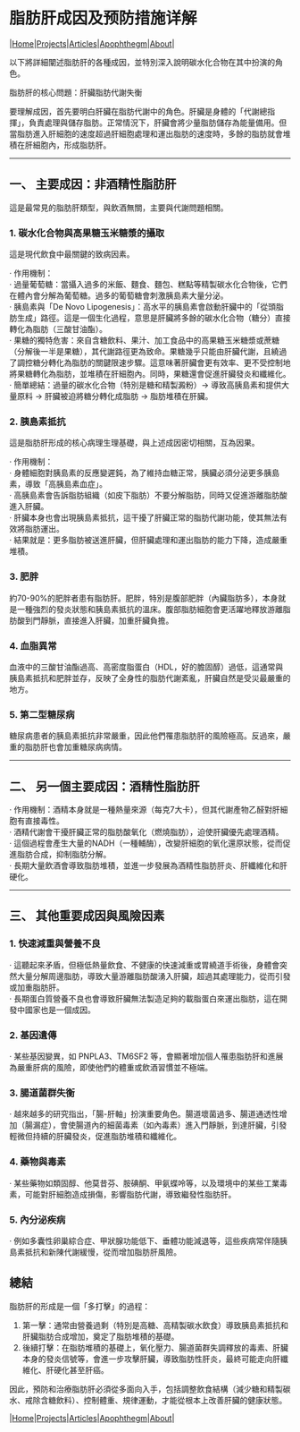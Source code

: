 # 脂肪肝成因及预防措施详解

|[Home](/README.md)|[Projects](/projects.md)|[Articles](/articles.md)|[Apophthegm](/apophthegm.md)|[About](/about.md)|

以下將詳細闡述脂肪肝的各種成因，並特別深入說明碳水化合物在其中扮演的角色。

脂肪肝的核心問題：肝臟脂肪代謝失衡

要理解成因，首先要明白肝臟在脂肪代謝中的角色。肝臟是身體的「代謝總指揮」，負責處理與儲存脂肪。正常情況下，肝臟會將少量脂肪儲存為能量備用。但當脂肪進入肝細胞的速度超過肝細胞處理和運出脂肪的速度時，多餘的脂肪就會堆積在肝細胞內，形成脂肪肝。

---

## 一、 主要成因：非酒精性脂肪肝

這是最常見的脂肪肝類型，與飲酒無關，主要與代謝問題相關。

### 1. 碳水化合物與高果糖玉米糖漿的攝取

這是現代飲食中最關鍵的致病因素。

· 作用機制：    
  · 過量葡萄糖：當攝入過多的米飯、麵食、麵包、糕點等精製碳水化合物後，它們在體內會分解為葡萄糖。過多的葡萄糖會刺激胰島素大量分泌。    
  · 胰島素與「De Novo Lipogenesis」：高水平的胰島素會啟動肝臟中的「從頭脂肪生成」路徑。這是一個生化過程，意思是肝臟將多餘的碳水化合物（糖分）直接轉化為脂肪（三酸甘油酯）。    
  · 果糖的獨特危害：來自含糖飲料、果汁、加工食品中的高果糖玉米糖漿或蔗糖（分解後一半是果糖），其代謝路徑更為致命。果糖幾乎只能由肝臟代謝，且繞過了調控糖分轉化為脂肪的關鍵限速步驟。這意味著肝臟會更有效率、更不受控制地將果糖轉化為脂肪，並堆積在肝細胞內。同時，果糖還會促進肝臟發炎和纖維化。    
· 簡單總結：過量的碳水化合物（特別是糖和精製澱粉）→ 導致高胰島素和提供大量原料 → 肝臟被迫將糖分轉化成脂肪 → 脂肪堆積在肝臟。    

### 2. 胰島素抵抗

這是脂肪肝形成的核心病理生理基礎，與上述成因密切相關，互為因果。

· 作用機制：    
  · 身體細胞對胰島素的反應變遲鈍，為了維持血糖正常，胰臟必須分泌更多胰島素，導致「高胰島素血症」。    
  · 高胰島素會告訴脂肪組織（如皮下脂肪）不要分解脂肪，同時又促進游離脂肪酸進入肝臟。    
  · 肝臟本身也會出現胰島素抵抗，這干擾了肝臟正常的脂肪代謝功能，使其無法有效將脂肪運出。    
  · 結果就是：更多脂肪被送進肝臟，但肝臟處理和運出脂肪的能力下降，造成嚴重堆積。    

### 3. 肥胖

約70-90%的肥胖者患有脂肪肝。肥胖，特別是腹部肥胖（內臟脂肪多），本身就是一種強烈的發炎狀態和胰島素抵抗的溫床。腹部脂肪細胞會更活躍地釋放游離脂肪酸到門靜脈，直接進入肝臟，加重肝臟負擔。

### 4. 血脂異常

血液中的三酸甘油酯過高、高密度脂蛋白（HDL，好的膽固醇）過低，這通常與胰島素抵抗和肥胖並存，反映了全身性的脂肪代謝紊亂，肝臟自然是受災最嚴重的地方。

### 5. 第二型糖尿病

糖尿病患者的胰島素抵抗非常嚴重，因此他們罹患脂肪肝的風險極高。反過來，嚴重的脂肪肝也會加重糖尿病病情。

---

## 二、 另一個主要成因：酒精性脂肪肝

· 作用機制：酒精本身就是一種熱量來源（每克7大卡），但其代謝產物乙醛對肝細胞有直接毒性。    
  · 酒精代謝會干擾肝臟正常的脂肪酸氧化（燃燒脂肪），迫使肝臟優先處理酒精。    
  · 這個過程會產生大量的NADH（一種輔酶），改變肝細胞的氧化還原狀態，從而促進脂肪合成，抑制脂肪分解。    
  · 長期大量飲酒會導致脂肪堆積，並進一步發展為酒精性脂肪肝炎、肝纖維化和肝硬化。    

---

## 三、 其他重要成因與風險因素

### 1. 快速減重與營養不良

· 這聽起來矛盾，但極低熱量飲食、不健康的快速減重或胃繞道手術後，身體會突然大量分解周邊脂肪，導致大量游離脂肪酸湧入肝臟，超過其處理能力，從而引發或加重脂肪肝。    
· 長期蛋白質營養不良也會導致肝臟無法製造足夠的載脂蛋白來運出脂肪，這在開發中國家也是一個成因。    

### 2. 基因遺傳

· 某些基因變異，如 PNPLA3、TM6SF2 等，會顯著增加個人罹患脂肪肝和進展為嚴重肝病的風險，即使他們的體重或飲酒習慣並不極端。    

### 3. 腸道菌群失衡

· 越來越多的研究指出，「腸-肝軸」扮演重要角色。腸道壞菌過多、腸道通透性增加（腸漏症），會使腸道內的細菌毒素（如內毒素）進入門靜脈，到達肝臟，引發輕微但持續的肝臟發炎，促進脂肪堆積和纖維化。    

### 4. 藥物與毒素

· 某些藥物如類固醇、他莫昔芬、胺碘酮、甲氨蝶呤等，以及環境中的某些工業毒素，可能對肝細胞造成損傷，影響脂肪代謝，導致繼發性脂肪肝。    

### 5. 內分泌疾病

· 例如多囊性卵巢綜合症、甲狀腺功能低下、垂體功能減退等，這些疾病常伴隨胰島素抵抗和新陳代謝緩慢，從而增加脂肪肝風險。    

## 總結

脂肪肝的形成是一個「多打擊」的過程：

1. 第一擊：通常由營養過剩（特別是高糖、高精製碳水飲食）導致胰島素抵抗和肝臟脂肪合成增加，奠定了脂肪堆積的基礎。    
2. 後續打擊：在脂肪堆積的基礎上，氧化壓力、腸道菌群失調釋放的毒素、肝臟本身的發炎信號等，會進一步攻擊肝臟，導致脂肪性肝炎，最終可能走向肝纖維化、肝硬化甚至肝癌。    

因此，預防和治療脂肪肝必須從多面向入手，包括調整飲食結構（減少糖和精製碳水、戒除含糖飲料）、控制體重、規律運動，才能從根本上改善肝臟的健康狀態。

|[Home](/README.md)|[Projects](/projects.md)|[Articles](/articles.md)|[Apophthegm](/apophthegm.md)|[About](/about.md)|
